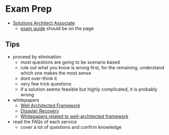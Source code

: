 # Exam Prep

- [Solutions Architect Associate](https://aws.amazon.com/certification/certified-solutions-architect-associate)
  - [exam guide](https://aws.amazon.com/certification/certified-solutions-architect-associate/) should be on the page

## Tips

- proceed by elimination
  - most questions are going to be scenario based
  - rule out what you know is wrong first, for the remaining, understand which one makes the most sense
  - dont over-think it
  - very few trick questions
  - if a solution seems feasible but highly complicated, it is probably wrong
- whitepapers
  - [Well Architected Framework](https://docs.aws.amazon.com/wellarchitected/latest/framework)
  - [Disaster Recovery](https://aws.amazon.com/disaster-recovery/)
  - [Whitepapers related to well-architected framework](https://aws.amazon.com/blogs/aws/aws-well-architected-framework-updated-white-papers-tools-and-best-practices/)
- read the FAQs of each service
  - cover a lot of questions and confirm knowledge
